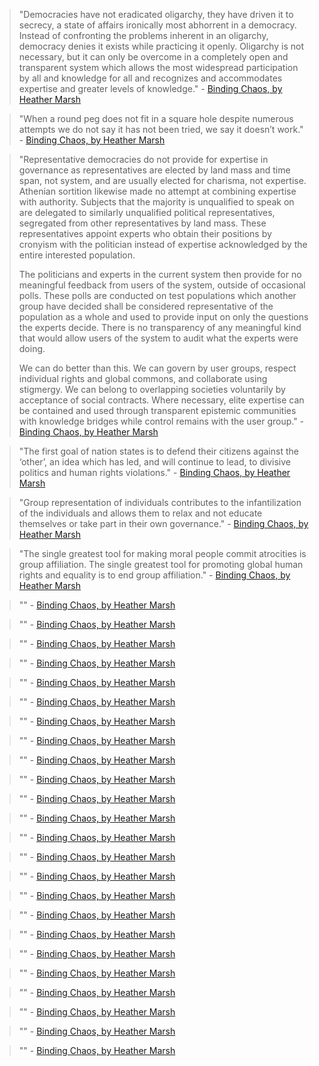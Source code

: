 



> "Democracies have not eradicated oligarchy, they have driven it to secrecy, a state of affairs ironically most abhorrent in a democracy. Instead of confronting the problems inherent in an oligarchy, democracy denies it exists while practicing it openly. Oligarchy is not necessary, but it can only be overcome in a completely open and transparent system which allows the most widespread participation by all and knowledge for all and recognizes and accommodates expertise and greater levels of knowledge." - [Binding Chaos, by Heather Marsh]()

> "When a round peg does not fit in a square hole despite numerous attempts we do not say it has not been tried, we say it doesn’t work." - [Binding Chaos, by Heather Marsh]()

> "Representative democracies do not provide for expertise in governance as representatives are elected by land mass and time span, not system, and are usually elected for charisma, not expertise. Athenian sortition likewise made no attempt at combining expertise with authority. Subjects that the majority is unqualified to speak on are delegated to similarly unqualified political representatives, segregated from other representatives by land mass. These representatives appoint experts who obtain their positions by cronyism with the politician instead of expertise acknowledged by the entire interested population.
>
> The politicians and experts in the current system then provide for no meaningful feedback from users of the system, outside of occasional polls. These polls are conducted on test populations which another group have decided shall be considered representative of the population as a whole and used to provide input on only the questions the experts decide. There is no transparency of any meaningful kind that would allow users of the system to audit what the experts were doing.
>
> We can do better than this. We can govern by user groups, respect individual rights and global commons, and collaborate using stigmergy. We can belong to overlapping societies voluntarily by acceptance of social contracts. Where necessary, elite expertise can be contained and used through transparent epistemic communities with knowledge bridges while control remains with the user group." - [Binding Chaos, by Heather Marsh]()

> "The first goal of nation states is to defend their citizens against the ‘other’, an idea which has led, and will continue to lead, to divisive politics and human rights violations." - [Binding Chaos, by Heather Marsh]()

> "Group representation of individuals contributes to the infantilization of the individuals and allows them to relax and not educate themselves or take part in their own governance." - [Binding Chaos, by Heather Marsh]()

> "The single greatest tool for making moral people commit atrocities is group affiliation. The single greatest tool for promoting global human rights and equality is to end group affiliation." - [Binding Chaos, by Heather Marsh]()

> "" - [Binding Chaos, by Heather Marsh]()

> "" - [Binding Chaos, by Heather Marsh]()

> "" - [Binding Chaos, by Heather Marsh]()

> "" - [Binding Chaos, by Heather Marsh]()

> "" - [Binding Chaos, by Heather Marsh]()

> "" - [Binding Chaos, by Heather Marsh]()

> "" - [Binding Chaos, by Heather Marsh]()

> "" - [Binding Chaos, by Heather Marsh]()

> "" - [Binding Chaos, by Heather Marsh]()

> "" - [Binding Chaos, by Heather Marsh]()

> "" - [Binding Chaos, by Heather Marsh]()

> "" - [Binding Chaos, by Heather Marsh]()

> "" - [Binding Chaos, by Heather Marsh]()

> "" - [Binding Chaos, by Heather Marsh]()

> "" - [Binding Chaos, by Heather Marsh]()

> "" - [Binding Chaos, by Heather Marsh]()

> "" - [Binding Chaos, by Heather Marsh]()

> "" - [Binding Chaos, by Heather Marsh]()

> "" - [Binding Chaos, by Heather Marsh]()

> "" - [Binding Chaos, by Heather Marsh]()

> "" - [Binding Chaos, by Heather Marsh]()

> "" - [Binding Chaos, by Heather Marsh]()

> "" - [Binding Chaos, by Heather Marsh]()

> "" - [Binding Chaos, by Heather Marsh]()

